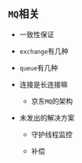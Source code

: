 ## `MQ`相关
* 一致性保证
* `exchange`有几种
* `queue`有几种
* 连接是长连接嘛

    * 京东`MQ`的架构 
* 未发出的解决方案
    * 守护线程监控
    
    * 补偿 

